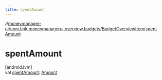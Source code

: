 ```yaml
---
title: spentAmount
---
```

//[moneymanager-ui](../../../index.html)/[com.tink.moneymanagerui.overview.budgets](../index.html)/[BudgetOverviewItem](index.html)/[spentAmount](spent-amount.html)



# spentAmount



[androidJvm]\
val [spentAmount](spent-amount.html): [Amount](../../com.tink.model.misc/-amount/index.html)




